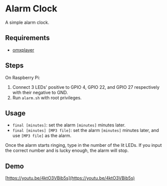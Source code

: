 # Alarm Clock

A simple alarm clock.

## Requirements

-	[omxplayer](https://www.raspberrypi.org/documentation/raspbian/applications/omxplayer.md)

## Steps

On Raspberry Pi:

1.	Connect 3 LEDs' positive to GPIO 4, GPIO 22, and GPIO 27 respectively with their negative to GND.
2.	Run `alarm.sh` with root privileges.

## Usage

-	`final [minutes]`: set the alarm `[minutes]` minutes later.
-	`final [minutes] [MP3 file]`: set the alarm `[minutes]` minutes later, and use `[MP3 file]` as the alarm.

Once the alarm starts ringing, type in the number of the lit LEDs. If you input the correct number and is lucky enough, the alarm will stop.

## Demo

[https://youtu.be/4ktO3VBib5s](https://youtu.be/4ktO3VBib5s)
